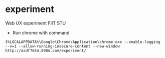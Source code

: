 # experiment
Web UX experiment FIIT STU 

- Run chrome with command 

```
ž%LOCALAPPDATA%\Google\Chrome\Application\chrome.exe --enable-logging --v=1 --allow-running-insecure-content --new-window http://asdf7654.890m.com/experiment/
```
